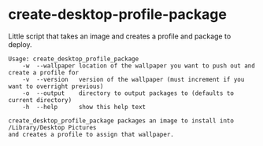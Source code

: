 # create-desktop-profile-package
Little script that takes an image and creates a profile and package to deploy.

    Usage: create_desktop_profile_package
        -w  --wallpaper location of the wallpaper you want to push out and create a profile for
        -v  --version   version of the wallpaper (must increment if you want to overright previous)
        -o  --output    directory to output packages to (defaults to current directory)
        -h  --help      show this help text

    create_desktop_profile_package packages an image to install into /Library/Desktop Pictures
    and creates a profile to assign that wallpaper.

